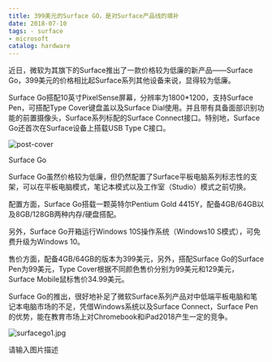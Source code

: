 ```yaml
---
title: 399美元的Surface GO，是对Surface产品线的填补
date: 2018-07-10
tags: - surface
- microsoft
catalog: hardware
---
```


近日，微软为其旗下的Surface推出了一款价格较为低廉的新产品——Surface Go，399美元的价格相比起Surface系列其他设备来说，显得较为低廉。

Surface Go搭配10英寸PixelSense屏幕，分辨率为1800*1200，支持Surface Pen，可搭配Type Cover键盘盖以及Surface Dial使用。并且带有具备面部识别功能的前置摄像头，Surface系列标配的Surface Connect接口。特别地，Surface Go还首次在Surface设备上搭载USB Type C接口。

![post-cover](https://i.loli.net/2018/07/22/5b544a7acacd8.jpg)

Surface Go

Surface Go虽然价格较为低廉，但仍然配置了Surface平板电脑系列标志性的支架，可以在平板电脑模式，笔记本模式以及工作室（Studio）模式之前切换。

配置方面，Surface Go搭载一颗英特尔Pentium Gold 4415Y，配备4GB/64GB以及8GB/128GB两种内存/硬盘搭配。

另外，Surface Go开箱运行Windows 10S操作系统（Windows10 S模式），可免费升级为Windows 10。

售价方面，配备4GB/64GB的版本为399美元，另外，搭配Surface Go的Surface Pen为99美元，Type Cover根据不同颜色售价分别为99美元和129美元，Surface Mobile鼠标售价34.99美元。

Surface Go的推出，很好地补足了微软Surface系列产品对中低端平板电脑和笔记本电脑市场的不足，凭借Windows系统以及Surface Connect，Surface Pen的优势，能在教育市场上对Chromebook和iPad2018产生一定的竞争。

![surfacego1.jpg](https://i.loli.net/2018/07/22/5b544a79e4c39.jpg)

请输入图片描述
